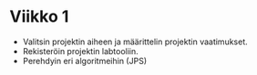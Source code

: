 # Viikko 1

- Valitsin projektin aiheen ja määrittelin projektin vaatimukset.
- Rekisteröin projektin labtooliin.
- Perehdyin eri algoritmeihin (JPS)
